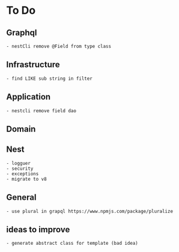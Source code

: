 # To Do

## Graphql
    - nestCli remove @Field from type class
## Infrastructure
    - find LIKE sub string in filter
## Application
    - nestcli remove field dao
## Domain
## Nest
    - logguer
    - security
    - exceptions
    - migrate to v8
## General
    - use plural in grapql https://www.npmjs.com/package/pluralize

## ideas to improve
    - generate abstract class for template (bad idea)